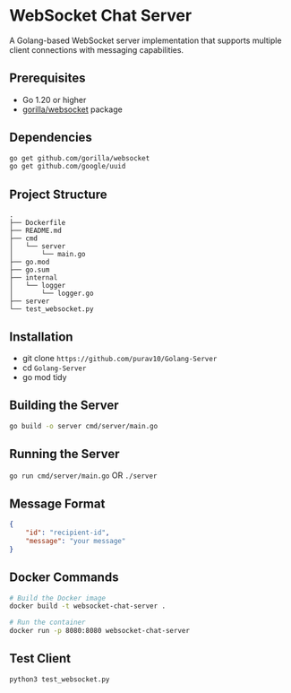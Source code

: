 # WebSocket Chat Server

A Golang-based WebSocket server implementation that supports multiple client connections with messaging capabilities.


## Prerequisites

- Go 1.20 or higher
- [gorilla/websocket](https://github.com/gorilla/websocket) package

## Dependencies

```bash
go get github.com/gorilla/websocket
go get github.com/google/uuid
```

## Project Structure

```
.
├── Dockerfile
├── README.md
├── cmd
│   └── server
│       └── main.go
├── go.mod
├── go.sum
├── internal
│   └── logger
│       └── logger.go
├── server
└── test_websocket.py
```

## Installation

- git clone `https://github.com/purav10/Golang-Server`
- cd `Golang-Server`
- go mod tidy

## Building the Server

```bash
go build -o server cmd/server/main.go
```

## Running the Server

```go run cmd/server/main.go```  OR  ```./server```

## Message Format       

```json
{
    "id": "recipient-id",
    "message": "your message"
}
```

## Docker Commands

```bash
# Build the Docker image
docker build -t websocket-chat-server .

# Run the container
docker run -p 8080:8080 websocket-chat-server
``` 

## Test Client

```python
python3 test_websocket.py
```